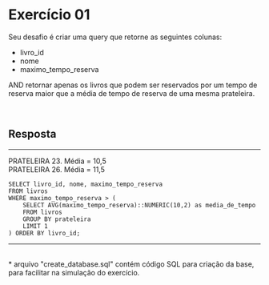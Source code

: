 # Exercício 01

Seu desafio é criar uma query que retorne as seguintes colunas:

* livro_id
* nome
* maximo_tempo_reserva

AND retornar apenas os livros que podem ser reservados por um tempo de reserva maior que a média de tempo 
de reserva de uma mesma prateleira.

<br>

## Resposta

---

PRATELEIRA 23. Média = 10,5 <br>
PRATELEIRA 26. Média = 11,5 <br>

```
SELECT livro_id, nome, maximo_tempo_reserva 
FROM livros
WHERE maximo_tempo_reserva > (
    SELECT AVG(maximo_tempo_reserva)::NUMERIC(10,2) as media_de_tempo 
    FROM livros 
    GROUP BY prateleira
    LIMIT 1
) ORDER BY livro_id;
```

---
<br>
* arquivo "create_database.sql" contém código SQL para criação da base, para facilitar na simulação do exercício. 